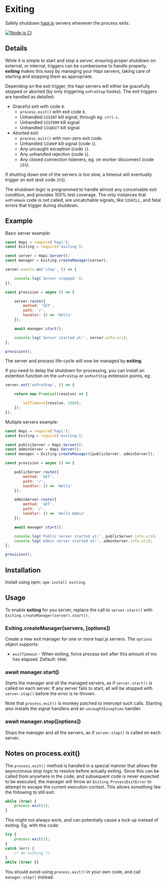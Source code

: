 # Exiting

Safely shutdown [hapi.js](http://hapijs.com/) servers whenever the process exits.

[![Node.js CI](https://github.com/kanongil/exiting/actions/workflows/ci.yaml/badge.svg?branch=master)](https://github.com/kanongil/exiting/actions/workflows/ci.yaml)

## Details

While it is simple to start and stop a server, ensuring proper shutdown on external, or internal,
triggers can be cumbersome to handle properly.
**exiting** makes this easy by managing your Hapi servers, taking care of starting and stopping 
them as appropriate.

Depending on the exit trigger, the hapi servers will either be gracefully stopped or aborted (by only
triggering `onPreStop` hooks).
The exit triggers are handled as detailed:

 * Graceful exit with code `0`:
   * `process.exit()` with exit code `0`.
   * Unhandled `SIGINT` kill signal, through eg. `ctrl-c`.
   * Unhandled `SIGTERM` kill signal.
   * Unhandled `SIGQUIT` kill signal.
 * Aborted exit:
   * `process.exit()` with non-zero exit code.
   * Unhandled `SIGHUP` kill signal (code `1`).
   * Any uncaught exception (code `1`).
   * Any unhandled rejection (code `1`).
   * Any closed connection listeners, eg. on worker disconnect (code `255`).

If shutting down one of the servers is too slow, a timeout will eventually trigger an exit (exit code `255`).

The shutdown logic is programmed to handle almost any conceivable exit condition, and provides
100% test coverage.
The only instances that `onPreHook` code is not called, are uncatchable signals, like `SIGKILL`,
and fatal errors that trigger during shutdown.

## Example

Basic server example:

```js
const Hapi = require('hapi');
const Exiting = require('exiting');

const server = Hapi.Server();
const manager = Exiting.createManager(server);

server.events.on('stop', () => {

    console.log('Server stopped.');
});

const provision = async () => {

    server.route({
        method: 'GET',
        path: '/',
        handler: () => 'Hello' 
    });

    await manager.start();

    console.log('Server started at:', server.info.uri);
};

provision();
```

The server and process life-cycle will now be managed by **exiting**.

If you need to delay the shutdown for processing, you can install an extention function on the
`onPreStop` or `onPostStop` extension points, eg:

```js
server.ext('onPreStop', () => {

    return new Promise((resolve) => {

        setTimeout(resolve, 1000);
    });
});
```

Multiple servers example:

```js
const Hapi = require('hapi');
const Exiting = require('exiting');

const publicServer = Hapi.Server();
const adminServer = Hapi.Server();
const manager = Exiting.createManager([publicServer, adminServer]);

const provision = async () => {

    publicServer.route({
        method: 'GET',
        path: '/',
        handler: () => 'Hello'
    });

    adminServer.route({
        method: 'GET',
        path: '/',
        handler: () => 'Hello Admin'
    });

    await manager.start();

    console.log('Public server started at:', publicServer.info.uri);
    console.log('Admin server started at:', adminServer.info.uri);
};

provision();
```

## Installation

Install using npm: `npm install exiting`.

## Usage

To enable **exiting** for you server, replace the call to `server.start()` with
`Exiting.createManager(server).start()`.

### Exiting.createManager(servers, [options])

Create a new exit manager for one or more hapi.js servers. The `options` object supports:

 * `exitTimeout` - When exiting, force process exit after this amount of ms has elapsed. Default: `5000`.

### await manager.start()

Starts the manager and all the managed servers, as if `server.start()` is called on each server.
If any server fails to start, all will be stopped with `server.stop()` before the error is re-thrown.

Note that `process.exit()` is monkey patched to intercept such calls.
Starting also installs the signal handlers and an `uncaughtException` handler.

### await manager.stop([options])

Stops the manager and all the servers, as if `server.stop()` is called on each server.

## Notes on process.exit()

The `process.exit()` method is handled in a special manner that allows the asyncronous stop
logic to resolve before actually exiting. Since this can be called from anywhere in the code,
and subsequent code is never expected to be executed, the manager will throw an
`Exiting.ProcessExitError` to attempt to escape the current execution context. This allows
something like the following to still exit:

```js
while (true) {
    process.exit(1);
}
```

This might not always work, and can potentially cause a lock up instead of exiting.
Eg. with this code:

```js
try {
    process.exit(1);
}
catch (err) {
    /* do nothing */
}
while (true) {}
```

You should avoid using `process.exit()` in your own code, and call `manager.stop()` instead.
